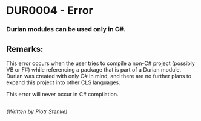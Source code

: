 # DUR0004 - Error
### Durian modules can be used only in C#.

## Remarks:

This error occurs when the user tries to compile a non-C# project (possibly VB or F#) while referencing a package that is part of a Durian module. Durian was created with only C# in mind, and there are no further plans to expand this project into other CLS languages.

This error will never occur in C# compilation.

##

*\(Written by Piotr Stenke\)*